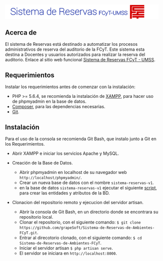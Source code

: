 [![banner](public/img/banner.png)](#)

## Acerca de
El sistema de Reservas está destinado a automatizar los procesos administrativos de reserva del auditorio de la FCyT.
Este sistema esta destina a Docentes y usuarios autorizados para realizar la reserva del auditorio.
Enlace al sitio web funcional  [Sistema de Reservas FCyT - UMSS](http://grapesoft.hosting.cs.umss.edu.bo/).

## Requerimientos
Instalar los requerimientos antes de comenzar con la instalación:
- PHP >= 5.6.4, se recomienda la instalación de [XAMPP](https://www.apachefriends.org/es/download.html), para hacer uso de phpmyadmin en la base de datos.
- [Composer](https://getcomposer.org/), para las dependencias necesarias.
- [Git](https://git-scm.com/).

## Instalación
Para el uso de la consola se recomienda Git Bash, que instalo junto a Git en los Requerimientos. 
- Abrir XAMPP e iniciar los servicios Apache y MySQL.

- Creación de la Base de Datos.
  - Abrir phpmyadmin en localhost de su navegador web `http://localhost/phpmyadmin/`.
  - Crear un nueva base de datos con el nombre `sistema-reservas-v1`.
  - en la base de datos `sistema-reservas-v1` ejecutar el siguiente [script](https://github.com/grapeSoft/Sistema-de-Reservas-de-Ambientes-FCyT/blob/develop/sql/sistema-reservas-v1.sql), para crear las entidades y atributos de la BD.
  
- Clonacion del repositorio remoto y ejecucion del servidor artisan.
  - Abrir la consola de Git Bash, en un directorio donde se encontrara su repositorio local.
  - Clonar el repositorio, con el siguiente comando:
    `$ git clone https://github.com/grapeSoft/Sistema-de-Reservas-de-Ambientes-FCyT.git`.
  - Entrar al direcotorio clonado, con el siguiente comando:
    `$ cd Sistema-de-Reservas-de-Ambientes-FCyT`.
  - Iniciar el servidor artisan
    `$ php artisan serve`.
  - El servidor se iniciara en `http://localhost:8000`.

